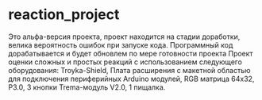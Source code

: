 # reaction_project
Это альфа-версия проекта, проект находится на стадии доработки, велика вероятность ошибок при запуске кода. Программный код дорабатывается и будет обновлем по мере готовности проекта
Проект оценки сложных и простых реакций с использованием следующего оборудования: Troyka-Shield, Плата расширения с макетной областью для подключения периферийных Arduino модулей, RGB матрица 64x32, P3.0, 3 кнопки Trema-модуль V2.0, 1 пищалка.

